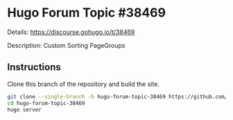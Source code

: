 # Hugo Forum Topic #38469

Details: <https://discourse.gohugo.io/t/38469>

Description: Custom Sorting PageGroups

## Instructions

Clone this branch of the repository and build the site.

```bash
git clone --single-branch -b hugo-forum-topic-38469 https://github.com/jmooring/hugo-testing hugo-forum-topic-38469
cd hugo-forum-topic-38469
hugo server
```
